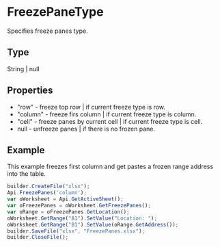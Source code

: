 # FreezePaneType

Specifies freeze panes type.

## Type

String &#124; null

## Properties

- "row" - freeze top row &#124; if current freeze type is row.
- "column" - freeze firs column &#124; if current freeze type is column.
- "cell" - freeze panes by current cell &#124; if current freeze type is cell.
- null - unfreeze panes &#124; if there is no frozen pane.

## Example

This example freezes first column and get pastes a frozen range address into the table.

```javascript
builder.CreateFile("xlsx");
Api.FreezePanes('column');
var oWorksheet = Api.GetActiveSheet();
var oFreezePanes = oWorksheet.GetFreezePanes();
var oRange = oFreezePanes.GetLocation();
oWorksheet.GetRange("A1").SetValue("Location: ");
oWorksheet.GetRange("B1").SetValue(oRange.GetAddress());
builder.SaveFile("xlsx", "FreezePanes.xlsx");
builder.CloseFile();
```
